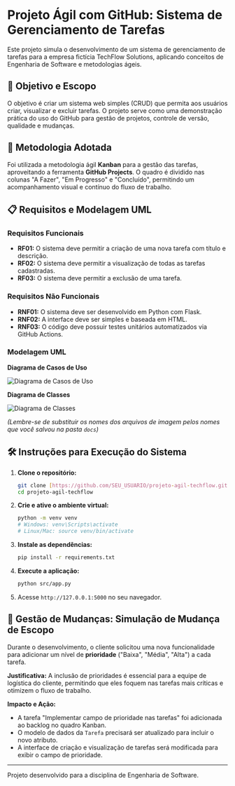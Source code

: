 # Projeto Ágil com GitHub: Sistema de Gerenciamento de Tarefas

Este projeto simula o desenvolvimento de um sistema de gerenciamento de tarefas para a empresa fictícia TechFlow Solutions, aplicando conceitos de Engenharia de Software e metodologias ágeis.

## 🎯 Objetivo e Escopo

O objetivo é criar um sistema web simples (CRUD) que permita aos usuários criar, visualizar e excluir tarefas. O projeto serve como uma demonstração prática do uso do GitHub para gestão de projetos, controle de versão, qualidade e mudanças.

## 🚀 Metodologia Adotada

Foi utilizada a metodologia ágil **Kanban** para a gestão das tarefas, aproveitando a ferramenta **GitHub Projects**. O quadro é dividido nas colunas "A Fazer", "Em Progresso" e "Concluído", permitindo um acompanhamento visual e contínuo do fluxo de trabalho.

## 📋 Requisitos e Modelagem UML

### Requisitos Funcionais
- **RF01:** O sistema deve permitir a criação de uma nova tarefa com título e descrição.
- **RF02:** O sistema deve permitir a visualização de todas as tarefas cadastradas.
- **RF03:** O sistema deve permitir a exclusão de uma tarefa.

### Requisitos Não Funcionais
- **RNF01:** O sistema deve ser desenvolvido em Python com Flask.
- **RNF02:** A interface deve ser simples e baseada em HTML.
- **RNF03:** O código deve possuir testes unitários automatizados via GitHub Actions.

### Modelagem UML

**Diagrama de Casos de Uso**

![Diagrama de Casos de Uso](docs/seu-diagrama-de-casos-de-uso.png)


**Diagrama de Classes**

![Diagrama de Classes](docs/seu-diagrama-de-classes.png)

*(Lembre-se de substituir os nomes dos arquivos de imagem pelos nomes que você salvou na pasta `docs`)*

## 🛠️ Instruções para Execução do Sistema

1.  **Clone o repositório:**
    ```bash
    git clone [https://github.com/SEU_USUARIO/projeto-agil-techflow.git](https://github.com/SEU_USUARIO/projeto-agil-techflow.git)
    cd projeto-agil-techflow
    ```
2.  **Crie e ative o ambiente virtual:**
    ```bash
    python -m venv venv
    # Windows: venv\Scripts\activate
    # Linux/Mac: source venv/bin/activate
    ```
3.  **Instale as dependências:**
    ```bash
    pip install -r requirements.txt
    ```
4.  **Execute a aplicação:**
    ```bash
    python src/app.py
    ```
5.  Acesse `http://127.0.0.1:5000` no seu navegador.

## 🔄 Gestão de Mudanças: Simulação de Mudança de Escopo

Durante o desenvolvimento, o cliente solicitou uma nova funcionalidade para adicionar um nível de **prioridade** ("Baixa", "Média", "Alta") a cada tarefa.

**Justificativa:** A inclusão de prioridades é essencial para a equipe de logística do cliente, permitindo que eles foquem nas tarefas mais críticas e otimizem o fluxo de trabalho.

**Impacto e Ação:**
- A tarefa "Implementar campo de prioridade nas tarefas" foi adicionada ao backlog no quadro Kanban.
- O modelo de dados da `Tarefa` precisará ser atualizado para incluir o novo atributo.
- A interface de criação e visualização de tarefas será modificada para exibir o campo de prioridade.

---

Projeto desenvolvido para a disciplina de Engenharia de Software.

